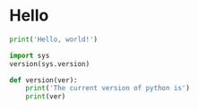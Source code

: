 # Hello

```py edit test
print('Hello, world!')
```

```py edit test
import sys
version(sys.version)
```


```py edit test
def version(ver):
    print('The current version of python is')
    print(ver)
```

